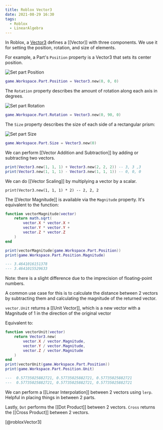 ```yaml
---
title: Roblox Vector3
date: 2021-08-29 16:30
tags:
  - Roblox
  - LinearAlgebra
---
```


In Roblox, a [Vector3](https://developer.roblox.com/en-us/api-reference/datatype/Vector3) defines a [[Vector]] with three components. We use it for setting the position, rotation, and size of elements.

For example, a Part's `Position` property is a Vector3 that sets its center position.

![Set part Position](/_media/roblox-set-part-position-vector3.gif)

```lua
game.Workspace.Part.Position = Vector3.new(0, 0, 0)
```

The `Rotation` property describes the amount of rotation along each axis in degrees.

![Set part Rotation](/_media/roblox-set-part-rotation-vector3.gif)

```lua
game.Workspace.Part.Rotation = Vector3.new(0, 90, 0)
```

The `Size` property describes the size of each side of a rectangular prism:

![Set part Size](/_media/roblox-set-part-size-vector3.gif)

```lua
game.Workspace.Part.Size = Vector3.new(0)
```

We can perform [[Vector Addition and Subtraction]] by adding or subtracting two vectors.

```lua
print(Vector3.new(1, 1, 1) + Vector3.new(2, 2, 2)) -- 3, 3 ,3
print(Vector3.new(1, 1, 1) - Vector3.new(1, 1, 1)) -- 0, 0, 0
```

We can do [[Vector Scaling]] by multiplying a vector by a scalar.

```
print(Vector3.new(1, 1, 1) * 2) -- 2, 2, 2
```

The [[Vector Magnitude]] is available via the `Magnitude` property.  It's equivalent to the function:

```lua
function vectorMagnitude(vector)
    return math.sqrt(
        vector.X * vector.X +
        vector.Y * vector.Y +
        vector.Z * vector.Z
    )
end

print(vectorMagnitude(game.Workspace.Part.Position))
print(game.Workspace.Part.Position.Magnitude)

--- 3.4641016151378
--- 3.4641015529633 
```

Note: there is a slight difference due to the imprecision of floating-point numbers.

A common use case for this is to calculate the distance between 2 vectors by subtracting them and calculating the magnitude of the returned vector.

`vector.Unit` returns a [[Unit Vector]], which is a new vector with a Magnitude of 1 in the direction of the original vector

Equivalent to:

```lua
function vectorUnit(vector)
    return Vector3.new(
        vector.X / vector.Magnitude,
        vector.Y / vector.Magnitude,
        vector.Z / vector.Magnitude
    )
end
print(vectorUnit(game.Workspace.Part.Position))
print(game.Workspace.Part.Position.Unit)

---  0.57735025882721, 0.57735025882721, 0.57735025882721
---  0.57735025882721, 0.57735025882721, 0.57735025882721
```

We can perform a [[Linear Interpolation]] between 2 vectors using `lerp`. Helpful in placing things in between 2 parts.

Lastly, `Dot` performs the [[Dot Product]] between 2 vectors. `Cross` returns the [[Cross Product]] between 2 vectors.

[@robloxVector3]